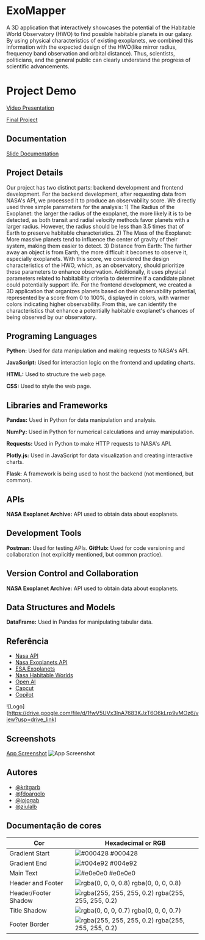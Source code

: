 ﻿# ExoMapper

A 3D application that interactively showcases the potential of the Habitable World Observatory (HWO) to find possible habitable planets in our galaxy. By using physical characteristics of existing exoplanets, we combined this information with the expected design of the HWO(like mirror radius, frequency band observation and orbital distance). Thus, scientists, politicians, and the general public can clearly understand the progress of scientific advancements.

# Project Demo
[Video Presentation](https://drive.google.com/file/d/1sXnv5yVxffHoo5NAmxHZYCpBK5xh0rPW/view?usp=sharing)

[Final Project](https://github.com/jojogab/navigator-nasa-hacks)

## Documentation

[Slide Documentation](https://www.canva.com/design/DAGS0QFDLT8/7pJ7KuIO5oVcK9qgxQrwCA/view?utm_content=DAGS0QFDLT8&utm_campaign=designshare&utm_medium=link&utm_source=editor)

## Project Details
Our project has two distinct parts: backend development and frontend development.
For the backend development, after requesting data from NASA's API, we processed it to produce an observability score. We directly used three simple parameters for the analysis: 1) The Radius of the Exoplanet: the larger the radius of the exoplanet, the more likely it is to be detected, as both transit and radial velocity methods favor planets with a larger radius. However, the radius should be less than 3.5 times that of Earth to preserve habitable characteristics. 2) The Mass of the Exoplanet: More massive planets tend to influence the center of gravity of their system, making them easier to detect. 3) Distance from Earth: The farther away an object is from Earth, the more difficult it becomes to observe it, especially exoplanets.
With this score, we considered the design characteristics of the HWO, which, as an observatory, should prioritize these parameters to enhance observation. Additionally, it uses physical parameters related to habitability criteria to determine if a candidate planet could potentially support life.
For the frontend development, we created a 3D application that organizes planets based on their observability potential, represented by a score from 0 to 100%, displayed in colors, with warmer colors indicating higher observability. From this, we can identify the characteristics that enhance a potentially habitable exoplanet's chances of being observed by our observatory.
## Programing Languages

**Python:** Used for data manipulation and making requests to NASA's API.

**JavaScript:** Used for interaction logic on the frontend and updating charts.

**HTML:** Used to structure the web page.

**CSS:** Used to style the web page.

## Libraries and Frameworks
**Pandas:** Used in Python for data manipulation and analysis.

**NumPy:** Used in Python for numerical calculations and array manipulation.

**Requests:** Used in Python to make HTTP requests to NASA's API.

**Plotly.js:** Used in JavaScript for data visualization and creating interactive charts.

**Flask:** A framework is being used to host the backend (not mentioned, but common).

## APIs
**NASA Exoplanet Archive:** API used to obtain data about exoplanets.

## Development Tools
**Postman:** Used for testing APIs.
**GitHub:** Used for code versioning and collaboration (not explicitly mentioned, but common practice).

## Version Control and Collaboration
**NASA Exoplanet Archive:** API used to obtain data about exoplanets.

## Data Structures and Models
**DataFrame:** Used in Pandas for manipulating tabular data.

## Referência

- [Nasa API](https://exoplanetarchive.ipac.caltech.edu/docs/program_interfaces.html)
- [Nasa Exoplanets API](https://exoplanetarchive.ipac.caltech.edu/docs/program_interfaces.html)
- [ESA Exoplanets](hhttps://www.esa.int/Science_Exploration/Space_Science/Exoplanets)
- [Nasa Habitable Worlds](https://astrobiology.nasa.gov/research/astrobiology-at-nasa/habitable-worlds/)
- [Open AI](https://chatgpt.com/)
- [Capcut](https://www.capcut.com/pt-br/)
- [Copilot](https://copilot.microsoft.com/)




![Logo] (https://drive.google.com/file/d/1fwV5UVx3lnA7683KJzT6O6kLrp9vMOz6/view?usp=drive_link)


## Screenshots

[App Screenshot](https://drive.google.com/uc?export=view&id=1yd1vYzxmRnp-MxyBTsC-wJ96PjW5Pf1_)
![App Screenshot](https://drive.google.com/file/d/1NnCsdDx_tV9z0uagydtvR0yjOSj2dwIa/view?usp=drive_link)


## Autores

- [@kritgarb](https://www.github.com/kritgarb)
- [@fdoargolo](https://github.com/fdoargolo)
- [@jojogab](https://github.com/jojogab)
- [@ziulalb](https://github.com/ziulalb)

## Documentação de cores

| Cor               | Hexadecimal or RGB                                               |
| ----------------- | ---------------------------------------------------------------  |
| Gradient Start      | ![#000428](https://via.placeholder.com/10/000428?text=+) #000428 |
| Gradient End     | ![#004e92](https://via.placeholder.com/10/004e92?text=+) #004e92 |
| Main Text       | ![#e0e0e0](https://via.placeholder.com/10/e0e0e0?text=+) #e0e0e0 |
| Header and Footer      | ![rgba(0, 0, 0, 0.8)](https://via.placeholder.com/10/rgba(0,0,0,0.8)?text=+) rgba(0, 0, 0, 0.8) |
| Header/Footer Shadow     | ![rgba(255, 255, 255, 0.2)](https://via.placeholder.com/10/rgba(255,255,255,0.2)?text=+) rgba(255, 255, 255, 0.2) |
| Title Shadow    | ![rgba(0, 0, 0, 0.7)](https://via.placeholder.com/10/rgba(0,0,0,0.7)?text=+) rgba(0, 0, 0, 0.7) |
| Footer Border     | ![rgba(255, 255, 255, 0.2)](https://via.placeholder.com/10/rgba(255,255,255,0.2)?text=+) rgba(255, 255, 255, 0.2) |

